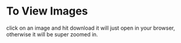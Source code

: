 # To View Images
click on an image and hit download it will just open in your browser, otherwise it will be super zoomed in.
